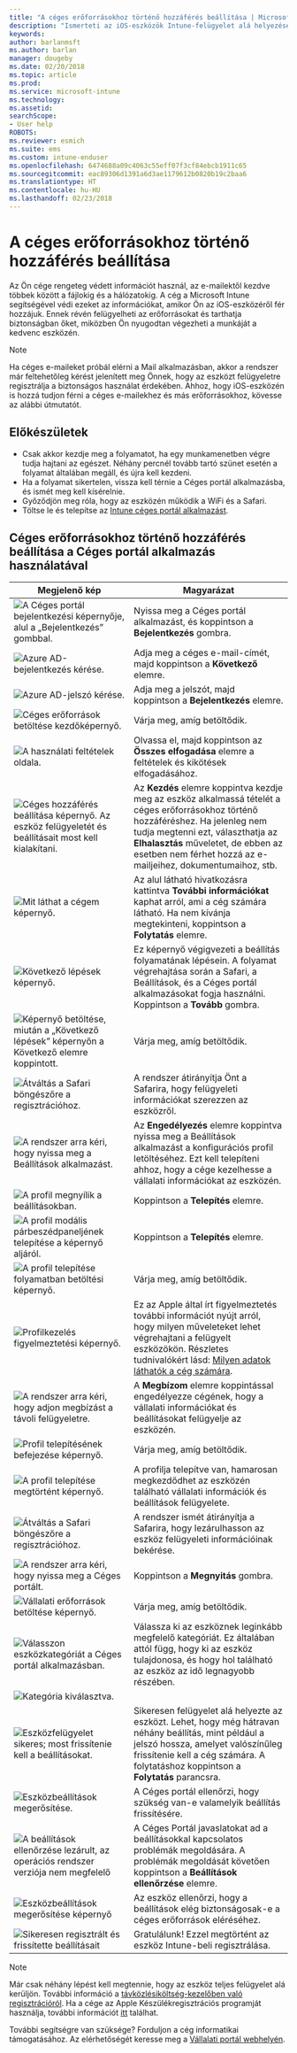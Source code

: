```yaml
---
title: "A céges erőforrásokhoz történő hozzáférés beállítása | Microsoft Docs"
description: "Ismerteti az iOS-eszközök Intune-felügyelet alá helyezését"
keywords: 
author: barlanmsft
ms.author: barlan
manager: dougeby
ms.date: 02/20/2018
ms.topic: article
ms.prod: 
ms.service: microsoft-intune
ms.technology: 
ms.assetid: 
searchScope:
- User help
ROBOTS: 
ms.reviewer: esmich
ms.suite: ems
ms.custom: intune-enduser
ms.openlocfilehash: 6474688a09c4063c55eff07f3cf84ebcb1911c65
ms.sourcegitcommit: eac89306d1391a6d3ae1179612b0820b19c2baa6
ms.translationtype: HT
ms.contentlocale: hu-HU
ms.lasthandoff: 02/23/2018
---
```

# <a name="set-up-access-to-your-company-resources"></a>A céges erőforrásokhoz történő hozzáférés beállítása

Az Ön cége rengeteg védett információt használ, az e-mailektől kezdve többek között a fájlokig és a hálózatokig. A cég a Microsoft Intune segítségével védi ezeket az információkat, amikor Ön az iOS-eszközéről fér hozzájuk. Ennek révén felügyelheti az erőforrásokat és tarthatja biztonságban őket, miközben Ön nyugodtan végezheti a munkáját a kedvenc eszközén.

> [!NOTE]
> Ha céges e-maileket próbál elérni a Mail alkalmazásban, akkor a rendszer már feltehetőleg kérést jelenített meg Önnek, hogy az eszközt felügyeletre regisztrálja a biztonságos használat érdekében. Ahhoz, hogy iOS-eszközén is hozzá tudjon férni a céges e-mailekhez és más erőforrásokhoz, kövesse az alábbi útmutatót.

## <a name="before-you-start"></a>Előkészületek

- Csak akkor kezdje meg a folyamatot, ha egy munkamenetben végre tudja hajtani az egészet. Néhány percnél tovább tartó szünet esetén a folyamat általában megáll, és újra kell kezdeni.
- Ha a folyamat sikertelen, vissza kell térnie a Céges portál alkalmazásba, és ismét meg kell kísérelnie.
- Győződjön meg róla, hogy az eszközén működik a WiFi és a Safari.
- Töltse le és telepítse az [Intune céges portál alkalmazást](install-and-sign-in-to-the-intune-company-portal-app-ios.md).


## <a name="using-the-company-portal-app-to-set-up-access-to-company-resources"></a>Céges erőforrásokhoz történő hozzáférés beállítása a Céges portál alkalmazás használatával

|Megjelenő kép|Magyarázat|
|---|---|
|![A Céges portál bejelentkezési képernyője, alul a „Bejelentkezés” gombbal.](./media/ios-01-cp-enroll-1802.png)|Nyissa meg a Céges portál alkalmazást, és koppintson a **Bejelentkezés** gombra.|
|![Azure AD-bejelentkezés kérése.](./media/ios-02-cp-enroll-1802.png)|Adja meg a céges e-mail-címét, majd koppintson a **Következő** elemre.|
|![Azure AD-jelszó kérése.](./media/ios-03-cp-enroll-1802.png)|Adja meg a jelszót, majd koppintson a **Bejelentkezés** elemre.|
|![Céges erőforrások betöltése kezdőképernyő.](./media/ios-04-cp-enroll-1802.png)|Várja meg, amíg betöltődik.|
|![A használati feltételek oldala.](./media/ios-05-cp-enroll-1802.png)|Olvassa el, majd koppintson az **Összes elfogadása** elemre a feltételek és kikötések elfogadásához.|
|![Céges hozzáférés beállítása képernyő. Az eszköz felügyeletét és beállításait most kell kialakítani.](./media/ios-06-cp-enroll-1802.png)|Az **Kezdés** elemre koppintva kezdje meg az eszköz alkalmassá tételét a céges erőforrásokhoz történő hozzáféréshez. Ha jelenleg nem tudja megtenni ezt, választhatja az **Elhalasztás** műveletet, de ebben az esetben nem férhet hozzá az e-mailjeihez, dokumentumaihoz, stb.|
|![Mit láthat a cégem képernyő.](./media/ios-07-cp-enroll-1802.png)|Az alul látható hivatkozásra kattintva **További információkat** kaphat arról, ami a cég számára látható. Ha nem kívánja megtekinteni, koppintson a **Folytatás** elemre.|
|![Következő lépések képernyő.](./media/ios-08-cp-enroll-1802.png)|Ez képernyő végigvezeti a beállítás folyamatának lépésein. A folyamat végrehajtása során a Safari, a Beállítások, és a Céges portál alkalmazásokat fogja használni. Koppintson a **Tovább** gombra.|
|![Képernyő betöltése, miután a „Következő lépések” képernyőn a Következő elemre koppintott.](./media/ios-09-cp-enroll-1802.png)|Várja meg, amíg betöltődik.|
|![Átváltás a Safari böngészőre a regisztrációhoz.](./media/ios-7-cp-enroll-1711.png)|A rendszer átirányítja Önt a Safarira, hogy felügyeleti információkat szerezzen az eszközről.|
|![A rendszer arra kéri, hogy nyissa meg a Beállítások alkalmazást.](./media/ios-8-cp-enroll-1711.png)|Az **Engedélyezés** elemre koppintva nyissa meg a Beállítások alkalmazást a konfigurációs profil letöltéséhez. Ezt kell telepíteni ahhoz, hogy a cége kezelhesse a vállalati információkat az eszközén.|
|![A profil megnyílik a beállításokban.](./media/ios-9-cp-enroll-1711.png)|Koppintson a **Telepítés** elemre.|
|![A profil modális párbeszédpaneljének telepítése a képernyő aljáról.](./media/ios-10-cp-enroll-1711.png)|Koppintson a **Telepítés** elemre.|
|![A profil telepítése folyamatban betöltési képernyő.](./media/ios-11-cp-enroll-1711.png)|Várja meg, amíg betöltődik.|
|![Profilkezelés figyelmeztetési képernyő.](./media/ios-12-cp-enroll-1711.png)|Ez az Apple által írt figyelmeztetés további információt nyújt arról, hogy milyen műveleteket lehet végrehajtani a felügyelt eszközökön. Részletes tudnivalókért lásd: [Milyen adatok láthatók a cég számára](what-info-can-your-company-see-when-you-enroll-your-device-in-intune.md).|
|![A rendszer arra kéri, hogy adjon megbízást a távoli felügyeletre.](./media/ios-13-cp-enroll-1711.png)|A **Megbízom** elemre koppintással engedélyezze cégének, hogy a vállalati információkat és beállításokat felügyelje az eszközén.|
|![Profil telepítésének befejezése képernyő.](./media/ios-14-cp-enroll-1711.png)|Várja meg, amíg betöltődik.|
|![A profil telepítése megtörtént képernyő.](./media/ios-15-cp-enroll-1711.png)|A profilja telepítve van, hamarosan megkezdődhet az eszközén található vállalati információk és beállítások felügyelete.|
|![Átváltás a Safari böngészőre a regisztrációhoz.](./media/ios-16-cp-enroll-1711.png)|A rendszer ismét átirányítja a Safarira, hogy lezárulhasson az eszköz felügyeleti információinak bekérése. |
|![A rendszer arra kéri, hogy nyissa meg a Céges portált.](./media/ios-17-cp-enroll-1711.png)|Koppintson a **Megnyitás** gombra.|
|![Vállalati erőforrások betöltése képernyő.](./media/ios-21-cp-enroll-1802.png)|Várja meg, amíg betöltődik.|
|![Válasszon eszközkategóriát a Céges portál alkalmazásban.](./media/ios-22-cp-enroll-1802.png)|Válassza ki az eszköznek leginkább megfelelő kategóriát. Ez általában attól függ, hogy ki az eszköz tulajdonosa, és hogy hol található az eszköz az idő legnagyobb részében.|
|![Kategória kiválasztva.](./media/ios-23-cp-enroll-1802.png)||
|![Eszközfelügyelet sikeres; most frissítenie kell a beállításokat.](./media/ios-24-cp-enroll-1802.png)|Sikeresen felügyelet alá helyezte az eszközt. Lehet, hogy még hátravan néhány beállítás, mint például a jelszó hossza, amelyet valószínűleg frissítenie kell a cég számára. A folytatáshoz koppintson a **Folytatás** parancsra.|
|![Eszközbeállítások megerősítése.](./media/ios-25-cp-enroll-1802.png)|A Céges portál ellenőrzi, hogy szükség van-e valamelyik beállítás frissítésére.|
|![A beállítások ellenőrzése lezárult, az operációs rendszer verziója nem megfelelő](./media/ios-26-cp-enroll-1802.png)|A Céges Portál javaslatokat ad a beállításokkal kapcsolatos problémák megoldására. A problémák megoldását követően koppintson a **Beállítások ellenőrzése** elemre.|
|![Eszközbeállítások megerősítése képernyő](./media/ios-27-cp-enroll-1802.png)|Az eszköz ellenőrzi, hogy a beállítások elég biztonságosak-e a céges erőforrások eléréséhez.|
|![Sikeresen regisztrált és frissítette beállításait](./media/ios-28-cp-enroll-1802.png)|Gratulálunk! Ezzel megtörtént az eszköz Intune-beli regisztrálása.|

> [!Note]
> Már csak néhány lépést kell megtennie, hogy az eszköz teljes felügyelet alá kerüljön. További információ a [távközlésiköltség-kezelőben való regisztrációról](enroll-your-device-with-telecom-expense-management-ios.md). Ha a cége az Apple Készülékregisztrációs programját használja, további információt [itt](enroll-your-device-dep-ios.md) találhat.

További segítségre van szüksége? Forduljon a cég informatikai támogatásához. Az elérhetőségét keresse meg a [Vállalati portál webhelyén](https://portal.manage.microsoft.com#HelpDeskDialog).
